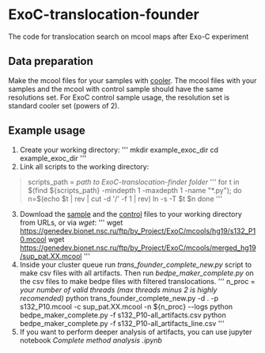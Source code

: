 # ExoC-translocation-founder
The code for translocation search on mcool maps after Exo-C experiment

## Data preparation
Make the mcool files for your samples with [cooler](https://github.com/open2c/cooler).
The mcool files with your samples and the mcool with control sample should have the same resolutions set.
For ExoC control sample usage, the resolution set is standard cooler set (powers of 2).

## Example usage
1. Create your working directory:
'''
mkdir example_exoc_dir
cd example_exoc_dir
'''
2. Link all scripts to the working directory:
> scripts_path = _path to ExoC-translocation-finder folder_
'''
for t in $(find ${scripts_path} -mindepth 1 -maxdepth 1 -name "*.py"); do 
	n=$(echo $t | rev | cut -d '/' -f 1 | rev) 
	ln -s -T $t $n
done
'''
3. Download the [sample](https://genedev.bionet.nsc.ru/ftp/by_Project/ExoC/mcools/hg19/s132_P10.mcool) and the [control](https://genedev.bionet.nsc.ru/ftp/by_Project/ExoC/mcools/merged_hg19/sup_pat.XX.mcool) files to your working directory from URLs, or via _wget_:
'''
wget https://genedev.bionet.nsc.ru/ftp/by_Project/ExoC/mcools/hg19/s132_P10.mcool
wget https://genedev.bionet.nsc.ru/ftp/by_Project/ExoC/mcools/merged_hg19/sup_pat.XX.mcool
'''
4. Inside your cluster queue run _trans_founder_complete_new.py_ script to make csv files with all artifacts. Then run _bedpe_maker_complete.py_ on the csv files to make bedpe files with filtered translocations.
'''
n_proc = _your number of valid threads (max threads minus 2 is highly recomended)_
python trans_founder_complete_new.py -d . -p s132_P10.mcool -c sup_pat.XX.mcool -n ${n_proc} --logs
python bedpe_maker_complete.py -f s132_P10-all_artifacts.csv
python bedpe_maker_complete.py -f s132_P10-all_artifacts_line.csv
'''
5. If you want to perform deeper analysis of artifacts, you can use jupyter notebook _Complete method analysis .ipynb_
